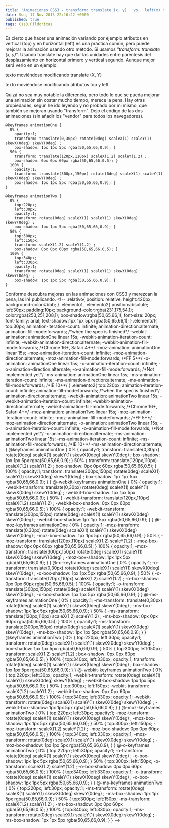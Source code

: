 ```yaml
---
title: 'Animaciones CSS3 - transform: translate (x, y)   vs   left(x) top(y)'
date: Sun, 17 Nov 2013 22:16:22 +0000
published: true
tags: Css3,Pildoritas
---
```


Es cierto que hacer una animación variando por ejemplo atributos en vertical (top) y en horizontal (left) es una práctica común, pero puede mejorar la animación usando otro método. Si usamos _"transform: translate (x, y)_". Usando translate hay que dar las unidades entre paréntesis del desplazamiento en horizontal primero y vertical segundo. Aunque mejor será verlo en un ejemplo:

texto moviéndose modificando translate (X, Y)

texto moviéndose modificando atributos top y left

Quizá no sea muy notable la diferencia, pero todo lo que se pueda mejorar una animación sin costar mucho tiempo, merece la pena. Hay otras propiedades, según he ido leyendo y no probado por mi mismo, que también se mejoran usando "transform". Dejo el código de las dos animaciones (sin añadir los "vendor" para todos los navegadores).

```
@keyframes animationOne {
  0% {
    opacity:1;
    transform: translate(0,30px) rotate(0deg) scaleX(1) scaleY(1) skewX(0deg) skewY(0deg) ;
    box-shadow: 1px 1px 5px rgba(50,65,66,0.9); }
  50% {
    transform: translate(120px,110px) scaleX(1.2) scaleY(1.2) ;
    box-shadow: 0px 0px 60px rgba(50,65,66,0.5); }
  100% {
    opacity:1;
    transform: translate(300px,150px) rotate(0deg) scaleX(1) scaleY(1) skewX(0deg) skewY(0deg) ;
    box-shadow: 1px 1px 5px rgba(50,65,66,0.9); }
}

@keyframes animationTwo {
  0% {
    top:220px;
    left:30px;
    opacity:1;
    transform: rotate(0deg) scaleX(1) scaleY(1) skewX(0deg) skewY(0deg) ;
    box-shadow: 1px 1px 5px rgba(50,65,66,0.9); }
  50% {
    top:300px;
    left:150px;
    transform: scaleX(1.2) scaleY(1.2) ;
    box-shadow: 0px 0px 60px rgba(50,65,66,0.5); }
  100% {
    top:340px;
    left:330px;
    opacity:1;
    transform: rotate(0deg) scaleX(1) scaleY(1) skewX(0deg) skewY(0deg) ;
    box-shadow: 1px 1px 5px rgba(50,65,66,0.9); }
}
```

Conforme descubra mejoras en las animaciones con CSS3 y merezcan la pena, las iré publicando. <!\-\- .relativo{ position: relative; height:420px; background-color:#bbb; } .elemento1, .elemento2{ position:absolute; left:30px; padding:10px; background-color:rgba(231,175,54,1); color:rgba(253,251,208,1); box-shadow:rgba(50,65,66,1); font-size: 20px; font-family: arial; text-shadow:1px 1px 5px rgba(50,65,66,1); } .elemento1{ top:30px; animation-iteration-count: infinite; animation-direction:alternate; animation-fill-mode:forwards; /\*when the spec is finished\*/ -webkit-animation: animationOne linear 15s; -webkit-animation-iteration-count: infinite; -webkit-animation-direction:alternate; -webkit-animation-fill-mode:forwards; /\*Chrome 16+, Safari 4+\*/ -moz-animation: animationOne linear 15s; -moz-animation-iteration-count: infinite; -moz-animation-direction:alternate; -moz-animation-fill-mode:forwards; /\*FF 5+\*/ -o-animation: animationOne linear 15s; -o-animation-iteration-count: infinite; -o-animation-direction:alternate; -o-animation-fill-mode:forwards; /\*Not implemented yet\*/ -ms-animation: animationOne linear 15s; -ms-animation-iteration-count: infinite; -ms-animation-direction:alternate; -ms-animation-fill-mode:forwards; /\*IE 10+\*/ } .elemento2{ top:220px; animation-iteration-count: infinite; animation-fill-mode:forwards; /\*when the spec is finished\*/ animation-direction:alternate; -webkit-animation: animationTwo linear 15s; -webkit-animation-iteration-count: infinite; -webkit-animation-direction:alternate; -webkit-animation-fill-mode:forwards; /\*Chrome 16+, Safari 4+\*/ -moz-animation: animationTwo linear 15s; -moz-animation-iteration-count: infinite; -moz-animation-fill-mode:forwards; /\*FF 5+\*/ -moz-animation-direction:alternate; -o-animation: animationTwo linear 15s; -o-animation-iteration-count: infinite; -o-animation-fill-mode:forwards; /\*Not implemented yet\*/ -o-animation-direction:alternate; -ms-animation: animationTwo linear 15s; -ms-animation-iteration-count: infinite; -ms-animation-fill-mode:forwards; /\*IE 10+\*/ -ms-animation-direction:alternate; } @keyframes animationOne { 0% { opacity:1; transform: translate(0,30px) rotate(0deg) scaleX(1) scaleY(1) skewX(0deg) skewY(0deg) ; box-shadow: 1px 1px 5px rgba(50,65,66,0.9); } 50% { transform: translate(120px,110px) scaleX(1.2) scaleY(1.2) ; box-shadow: 0px 0px 60px rgba(50,65,66,0.5); } 100% { opacity:1; transform: translate(300px,150px) rotate(0deg) scaleX(1) scaleY(1) skewX(0deg) skewY(0deg) ; box-shadow: 1px 1px 5px rgba(50,65,66,0.9); } } @-webkit-keyframes animationOne { 0% { opacity:1; -webkit-transform: translate(0,30px) rotate(0deg) scaleX(1) scaleY(1) skewX(0deg) skewY(0deg) ; -webkit-box-shadow: 1px 1px 5px rgba(50,65,66,0.9); } 50% { -webkit-transform: translate(120px,110px) scaleX(1.2) scaleY(1.2) ; -webkit-box-shadow: 0px 0px 60px rgba(50,65,66,0.5); } 100% { opacity:1; -webkit-transform: translate(300px,150px) rotate(0deg) scaleX(1) scaleY(1) skewX(0deg) skewY(0deg) ; -webkit-box-shadow: 1px 1px 5px rgba(50,65,66,0.9); } } @-moz-keyframes animationOne { 0% { opacity:1; -moz-transform: translate(0,30px) rotate(0deg) scaleX(1) scaleY(1) skewX(0deg) skewY(0deg) ; -moz-box-shadow: 1px 1px 5px rgba(50,65,66,0.9); } 50% { -moz-transform: translate(120px,110px) scaleX(1.2) scaleY(1.2) ; -moz-box-shadow: 0px 0px 60px rgba(50,65,66,0.5); } 100% { opacity:1; -moz-transform: translate(300px,150px) rotate(0deg) scaleX(1) scaleY(1) skewX(0deg) skewY(0deg) ; -moz-box-shadow: 1px 1px 5px rgba(50,65,66,0.9); } } @-o-keyframes animationOne { 0% { opacity:1; -o-transform: translate(0,30px) rotate(0deg) scaleX(1) scaleY(1) skewX(0deg) skewY(0deg) ; -o-box-shadow: 1px 1px 5px rgba(50,65,66,0.9); } 50% { -o-transform: translate(120px,110px) scaleX(1.2) scaleY(1.2) ; -o-box-shadow: 0px 0px 60px rgba(50,65,66,0.5); } 100% { opacity:1; -o-transform: translate(300px,150px) rotate(0deg) scaleX(1) scaleY(1) skewX(0deg) skewY(0deg) ; -o-box-shadow: 1px 1px 5px rgba(50,65,66,0.9); } } @-ms-keyframes animationOne { 0% { opacity:1; -ms-transform: translate(0,30px) rotate(0deg) scaleX(1) scaleY(1) skewX(0deg) skewY(0deg) ; -ms-box-shadow: 1px 1px 5px rgba(50,65,66,0.9); } 50% { -ms-transform: translate(120px,110px) scaleX(1.2) scaleY(1.2) ; -ms-box-shadow: 0px 0px 60px rgba(50,65,66,0.5); } 100% { opacity:1; -ms-transform: translate(300px,150px) rotate(0deg) scaleX(1) scaleY(1) skewX(0deg) skewY(0deg) ; -ms-box-shadow: 1px 1px 5px rgba(50,65,66,0.9); } } @keyframes animationTwo { 0% { top:220px; left:30px; opacity:1; transform: rotate(0deg) scaleX(1) scaleY(1) skewX(0deg) skewY(0deg) ; box-shadow: 1px 1px 5px rgba(50,65,66,0.9); } 50% { top:300px; left:150px; transform: scaleX(1.2) scaleY(1.2) ; box-shadow: 0px 0px 60px rgba(50,65,66,0.5); } 100% { top:340px; left:330px; opacity:1; transform: rotate(0deg) scaleX(1) scaleY(1) skewX(0deg) skewY(0deg) ; box-shadow: 1px 1px 5px rgba(50,65,66,0.9); } } @-webkit-keyframes animationTwo { 0% { top:220px; left:30px; opacity:1; -webkit-transform: rotate(0deg) scaleX(1) scaleY(1) skewX(0deg) skewY(0deg) ; -webkit-box-shadow: 1px 1px 5px rgba(50,65,66,0.9); } 50% { top:300px; left:150px; -webkit-transform: scaleX(1.2) scaleY(1.2) ; -webkit-box-shadow: 0px 0px 60px rgba(50,65,66,0.5); } 100% { top:340px; left:330px; opacity:1; -webkit-transform: rotate(0deg) scaleX(1) scaleY(1) skewX(0deg) skewY(0deg) ; -webkit-box-shadow: 1px 1px 5px rgba(50,65,66,0.9); } } @-moz-keyframes animationTwo { 0% { top:220px; left:30px; opacity:1; -moz-transform: rotate(0deg) scaleX(1) scaleY(1) skewX(0deg) skewY(0deg) ; -moz-box-shadow: 1px 1px 5px rgba(50,65,66,0.9); } 50% { top:300px; left:150px; -moz-transform: scaleX(1.2) scaleY(1.2) ; -moz-box-shadow: 0px 0px 60px rgba(50,65,66,0.5); } 100% { top:340px; left:330px; opacity:1; -moz-transform: rotate(0deg) scaleX(1) scaleY(1) skewX(0deg) skewY(0deg) ; -moz-box-shadow: 1px 1px 5px rgba(50,65,66,0.9); } } @-o-keyframes animationTwo { 0% { top:220px; left:30px; opacity:1; -o-transform: rotate(0deg) scaleX(1) scaleY(1) skewX(0deg) skewY(0deg) ; -o-box-shadow: 1px 1px 5px rgba(50,65,66,0.9); } 50% { top:300px; left:150px; -o-transform: scaleX(1.2) scaleY(1.2) ; -o-box-shadow: 0px 0px 60px rgba(50,65,66,0.5); } 100% { top:340px; left:330px; opacity:1; -o-transform: rotate(0deg) scaleX(1) scaleY(1) skewX(0deg) skewY(0deg) ; -o-box-shadow: 1px 1px 5px rgba(50,65,66,0.9); } } @-ms-keyframes animationTwo { 0% { top:220px; left:30px; opacity:1; -ms-transform: rotate(0deg) scaleX(1) scaleY(1) skewX(0deg) skewY(0deg) ; -ms-box-shadow: 1px 1px 5px rgba(50,65,66,0.9); } 50% { top:300px; left:150px; -ms-transform: scaleX(1.2) scaleY(1.2) ; -ms-box-shadow: 0px 0px 60px rgba(50,65,66,0.5); } 100% { top:340px; left:330px; opacity:1; -ms-transform: rotate(0deg) scaleX(1) scaleY(1) skewX(0deg) skewY(0deg) ; -ms-box-shadow: 1px 1px 5px rgba(50,65,66,0.9); } } -->